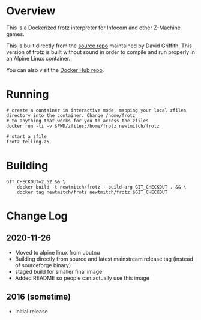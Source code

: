 # Overview

This is a Dockerized frotz interpreter for Infocom and other Z-Machine games.

This is built directly from the [source repo](HERE) maintained by David Griffith. This version of frotz is built without sound in order to compile and run properly in an Alpine Linux container.

You can also visit the [Docker Hub repo](https://hub.docker.com/r/newtmitch/frotz).

# Running

```
# create a container in interactive mode, mapping your local zfiles directory into the container. Change /home/frotz
# to anything that works for you to access the zfiles
docker run -ti -v $PWD/zfiles:/home/frotz newtmitch/frotz

# start a zfile
frotz telling.z5
```

# Building

```
GIT_CHECKOUT=2.52 && \
    docker build -t newtmitch/frotz --build-arg GIT_CHECKOUT . && \
    docker tag newtmitch/frotz newtmitch/frotz:$GIT_CHECKOUT
```

# Change Log

## 2020-11-26
* Moved to alpine linux from ubutnu
* Building directly from source and latest mainstream release tag (instead of sourceforge binary)
* staged build for smaller final image
* Added README so people can actually use this image

## 2016 (sometime)
* Initial release
